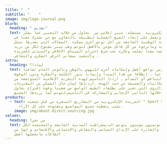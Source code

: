 ```yaml
---
title: "  "
subtitle: "    "
image: img/logo-journal.png
blurb:
  heading: " تقديم"
  text: جريدة إلكترونية  مستقلة، منبر إعلامي من  نحاول من خلاله التعبير عما نفكر
    فيه ونعمل على إيجاد الصيغ العملية لتطبيقه بالتعاون مع من يشترك معنا في
    الرؤية الوطنية الجامعة من أجل تونس أخرى ممكنة .المقالات التي نصدرها تمثل
    مانفكر فيه ومانرجوه من كل فاعل مؤمن بالأفضل لتونس وهى منبر مفتوح لكل من يريد
    المساهمة معنا بقلمه وفكره تحت شرط إحترام الميثاق الأخلاقي والمبدئي للجريدة
    والتقيد بمعاني الرقى الفكري والثقافي .
intro:
  heading: لماذا؟
  text: لأننا نؤمن بواقع أفضل وإمكامات أخرى للنهوض بالوطن وبالوعى العام ثقافيا
    وإجتماعيا ..إنطلاقا من هذا المبدأ وإيمانا بدور الكلمة والفكرة ودون الوقوف
    على خط التنافس أو الصدام , أردنا التأسيس لهذه التجربة الإعلامية المتواضعة من
    حيث الإمكانيات والعميقة من حيث الهدف .أردناها لسان حال الممكن من المقترحات
    والحلول والرؤى التي تعبر على تطلعات الطيف الواسع من شعبنا وقوة إقتراح نحاول
    من خلالها التأثير الإيجابي والمشاركة في التأسيس لتونس كما يريدها الجميع.
products:
  - text: الجريدة الإلكترونية من المشاريع المنجزة من قبل جمعية " Sport Sans Scores "
      تعنى بتغطية جميع المواضيع ومفتوحة على كل الآراء.
    image: img/about-direct-sourcing.jpg
values:
  heading: من نحن؟
  text: مواطنون تونسيون مؤمنون بتونس الديمقراطية المدنية الجامعة والمحتضنة لكل
    طاقاتها والقادرة على الإبداع السياسي والثقافي والإجتماعي والإقتصادي و لها من
    الطاقات مايجعلها أفضل .
---
```

